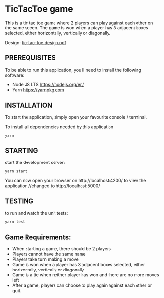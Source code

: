 # TicTacToe game

This is a tic tac toe game where 2 players can play against each other on the same sceen. The game is won when a player has 3 adjacent boxes selected, either horizontally, vertically or diagonally.

Design: [tic-tac-toe.design.pdf](tic-tac-toe.design.pdf)

## PREREQUISITES
To be able to run this application, you'll need to install the following software:
 * Node JS LTS https://nodejs.org/en/
 * Yarn https://yarnpkg.com

## INSTALLATION
To start the application, simply open your favourite console / terminal.

To install all dependencies needed by this application
```
yarn
```

## STARTING
start the development server:
```
yarn start
```
You can now open your browser on http://localhost:4200/ to view the application
//changed to http://localhost:5000/

## TESTING
to run and watch the unit tests:
```
yarn test
```

##  Game Requirements:

 * When starting a game, there should be 2 players
 * Players cannot have the same name
 * Players take turn making a move
 * Game is won when a player has 3 adjacent boxes selected, either horizontally, vertically or diagonally.
 * Game is a tie when neither player has won and there are no more moves left
 * After a game, players can choose to play again against each other or quit.
